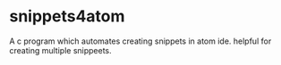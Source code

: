 # snippets4atom
A c program which automates creating snippets in atom ide. helpful for creating multiple snippeets.
